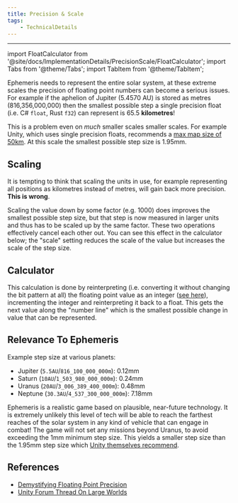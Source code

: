 ```yaml
---
title: Precision & Scale
tags:
    - TechnicalDetails
---
```

---

import FloatCalculator from '@site/docs/ImplementationDetails/PrecisionScale/FloatCalculator';
import Tabs from '@theme/Tabs';
import TabItem from '@theme/TabItem';

Ephemeris needs to represent the entire solar system, at these extreme scales the precision of floating point numbers can become a serious issues. For example if the aphelion of Jupiter (5.4570 AU) is stored as metres (816,356,000,000) then the smallest possible step a single precision float (i.e. C# `float`, Rust `f32`) can represent is 65.5 **kilometres**!

This is a problem even on _much_ smaller scales smaller scales. For example Unity, which uses single precision floats, recommends a [max map size of 50km](https://forum.unity.com/threads/large-world-coordinates-double-precision-data.1371378/#post-8645223). At this scale the smallest possible step size is 1.95mm.

## Scaling

It is tempting to think that scaling the units in use, for example representing all positions as kilometres instead of metres, will gain back more precision. **This is wrong**.

Scaling the value down by some factor (e.g. 1000) does improves the smallest possible step size, but that step is now measured in larger units and thus has to be scaled up by the same factor. These two operations effectively cancel each other out. You can see this effect in the calculator below; the "scale" setting reduces the scale of the value but increases the scale of the step size.

## Calculator

<FloatCalculator />

This calculation is done by reinterpreting (i.e. converting it without changing the bit pattern at all) the floating point value as an integer ([see here](https://stackoverflow.com/questions/7538734/reinterpret-cast-floating-point-number-to-integer)), incrementing the integer and reinterpreting it back to a float. This gets the next value along the "number line" which is the smallest possible change in value that can be represented.

## Relevance To Ephemeris

Example step size at various planets:
 - Jupiter (`5.5AU`/`816_100_000_000m`): 0.12mm
 - Saturn (`10AU`/`1_503_980_000_000m`): 0.24mm
 - Uranus (`20AU`/`3_006_389_400_000m`): 0.48mm
 - Neptune (`30.3AU`/`4_537_300_000_000m`): 7.18mm

Ephemeris is a realistic game based on plausible, near-future technology. It is extremely unlikely this level of tech will be able to reach the farthest reaches of the solar system in any kind of vehicle that can engage in combat! The game will not set any missions beyond Uranus, to avoid exceeding the 1mm minimum step size. This yields a smaller step size than the 1.95mm step size which [Unity themselves recommend](https://forum.unity.com/threads/large-world-coordinates-double-precision-data.1371378/#post-8645223).

## References
 - [Demystifying Floating Point Precision](https://blog.demofox.org/2017/11/21/floating-point-precision/)
 - [Unity Forum Thread On Large Worlds](https://forum.unity.com/threads/large-world-coordinates-double-precision-data.1371378/#post-8645223)